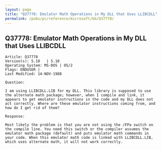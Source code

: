 ```yaml
---
layout: page
title: "Q37778: Emulator Math Operations in My DLL that Uses LLIBCDLL"
permalink: /pubs/pc/reference/microsoft/kb/Q37778/
---
```


## Q37778: Emulator Math Operations in My DLL that Uses LLIBCDLL

	Article: Q37778
	Version(s): 5.10   | 5.10
	Operating System: MS-DOS | OS/2
	Flags: ENDUSER |
	Last Modified: 14-NOV-1988
	
	Question:
	
	I am using LLIBCDLL.LIB for my DLL. This library is supposed to use
	the alternate math package; however, when I compile and link, it
	appears to get emulator instructions in the code and my DLL does not
	act correctly. Where are these emulator instructions coming from, and
	how do I get rid of them?
	
	Response:
	
	Most likely the problem is that you are not using the /FPa switch on
	the compile line. You need this switch or the compiler assumes the
	emulator math package (default) and puts emulator math commands in
	your code. When this emulator math code is linked with LLIBCDLL.LIB,
	which uses alternate math, it will not work correctly.
